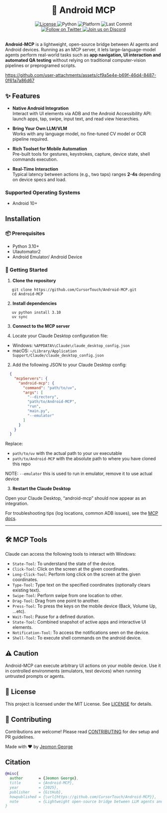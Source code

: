 <div align="center">

  <h1>🤖 Android MCP</h1>

  <a href="https://github.com/CursorTouch/Android-MCP/blob/main/LICENSE">
    <img src="https://img.shields.io/badge/license-MIT-green" alt="License">
  </a>
  <img src="https://img.shields.io/badge/python-3.12%2B-blue" alt="Python">
  <img src="https://img.shields.io/badge/platform-Android%2010+-blue" alt="Platform">
  <img src="https://img.shields.io/github/last-commit/CursorTouch/Android-MCP" alt="Last Commit">
  <br>
  <a href="https://x.com/CursorTouch">
    <img src="https://img.shields.io/badge/follow-%40CursorTouch-1DA1F2?logo=twitter&style=flat" alt="Follow on Twitter">
  </a>
  <a href="https://discord.com/invite/Aue9Yj2VzS">
    <img src="https://img.shields.io/badge/Join%20on-Discord-5865F2?logo=discord&logoColor=white&style=flat" alt="Join us on Discord">
  </a>

</div>

<br>

**Android-MCP** is a lightweight, open-source bridge between AI agents and Android devices. Running as an MCP server, it lets large-language-model agents perform real-world tasks such as **app navigation, UI interaction and automated QA testing** without relying on traditional computer-vision pipelines or preprogramed scripts.

<https://github.com/user-attachments/assets/cf9a5e4e-b69f-46d4-8487-0f61a7a86d67>

## ✨ Features

- **Native Android Integration**  
  Interact with UI elements via ADB and the Android Accessibility API: launch apps, tap, swipe, input text, and read view hierarchies.

- **Bring Your Own LLM/VLM**  
  Works with any language model, no fine-tuned CV model or OCR pipeline required.

- **Rich Toolset for Mobile Automation**  
  Pre-built tools for gestures, keystrokes, capture, device state, shell commands execution.

- **Real-Time Interaction**  
  Typical latency between actions (e.g., two taps) ranges **2-4s** depending on device specs and load.

### Supported Operating Systems

- Android 10+

## Installation

### 📦 Prerequisites

- Python 3.10+
- UIautomator2
- Android Emulator/ Android Device

### 🏁 Getting Started

1. **Clone the repository**

```shell
   git clone https://github.com/CursorTouch/Android-MCP.git
   cd Android-MCP
```

2. **Install dependencies**

```shell
   uv python install 3.10
   uv sync
```

3. **Connect to the MCP server**

1. Locate your Claude Desktop configuration file:

  - Windows: `%APPDATA%\Claude\claude_desktop_config.json`
  - macOS: `~/Library/Application Support/Claude/claude_desktop_config.json`

2. Add the following JSON to your Claude Desktop config:

  ```json
    {
      "mcpServers": {
        "android-mcp": {
          "command": "path/to/uv",
          "args": [
            "--directory",
            "path/to/Android-MCP",
            "run",
            "main.py",
            "--emulator"
          ]
        }
      }
    }
  ```
  Replace:
  - `path/to/uv` with the actual path to your uv executable
  - `path/to/Android-MCP` with the absolute path to where you have cloned this repo

  NOTE: `--emulator` this is used to run in emulator, remove it to use actual device

3. **Restart the Claude Desktop**

Open your Claude Desktop, “android-mcp” should now appear as an integration.

For troubleshooting tips (log locations, common ADB issues), see the [MCP docs](https://modelcontextprotocol.io/quickstart/server#android-mcp-integration-issues).

---

## 🛠️ MCP Tools

Claude can access the following tools to interact with Windows:

- `State-Tool`: To understand the state of the device.
- `Click-Tool`: Click on the screen at the given coordinates.
- `Long-Click-Tool`: Perform long click on the screen at the given coordinates.
- `Type-Tool`: Type text on the specified coordinates (optionally clears existing text).
- `Swipe-Tool`: Perform swipe from one location to other.
- `Drag-Tool`: Drag from one point to another.
- `Press-Tool`: To press the keys on the mobile device (Back, Volume Up, ...etc).
- `Wait-Tool`: Pause for a defined duration.
- `State-Tool`: Combined snapshot of active apps and interactive UI elements.
- `Notification-Tool`: To access the notifications seen on the device.
- `Shell-Tool`: To execute shell commands on the android device.

## ⚠️ Caution

Android-MCP can execute arbitrary UI actions on your mobile device. Use it in controlled environments (emulators, test devices) when running untrusted prompts or agents.

## 🪪 License

This project is licensed under the MIT License. See [LICENSE](LICENSE) for details.

## 🤝 Contributing

Contributions are welcome! Please read [CONTRIBUTING](CONTRIBUTING) for dev setup and PR guidelines.

Made with ❤️ by [Jeomon George](https://github.com/Jeomon)

## Citation

```bibtex
@misc{
  author       = {Jeomon George},
  title        = {Android-MCP},
  year         = {2025},
  publisher    = {GitHub},
  howpublished = {\url{https://github.com/CursorTouch/Android-MCP}},
  note         = {Lightweight open-source bridge between LLM agents and Android},
}
```
